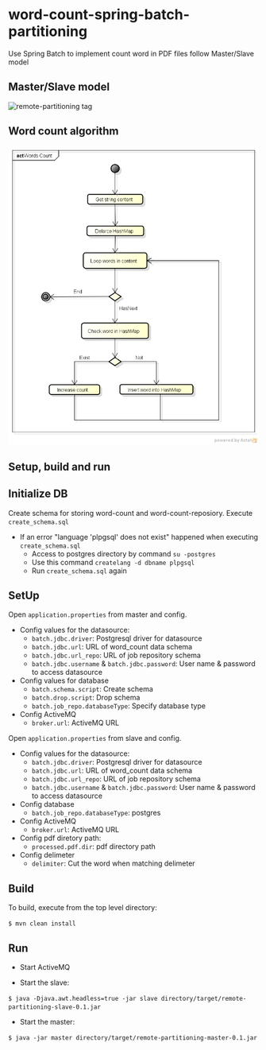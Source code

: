 # word-count-spring-batch-partitioning
Use Spring Batch to implement count word in PDF files follow Master/Slave model
## Master/Slave model
![remote-partitioning tag](http://docs.spring.io/spring-batch/reference/htmlsingle/images/remote-partitioning.png)
## Word count algorithm

![alt tag](WordsCount.png)

## Setup, build and run

## Initialize DB

Create schema for storing word-count and word-count-reposiory. Execute `create_schema.sql`

+ If an error "language 'plpgsql' does not exist" happened when executing `create_schema.sql` 
  + Access to postgres directory by command `su -postgres`
  + Use this command `createlang -d dbname plpgsql`
  + Run `create_schema.sql` again

## SetUp

Open `application.properties` from master and config.

+ Config values for the datasource:
  + `batch.jdbc.driver`: Postgresql driver for datasource
  + `batch.jdbc.url`: URL of word_count data schema
  + `batch.jdbc.url_repo`: URL of job repository schema
  + `batch.jdbc.username` & `batch.jdbc.password`: User name & password to access datasource
+ Config values for database
  + `batch.schema.script`: Create schema
  + `batch.drop.script`: Drop schema
  + `batch.job_repo.databaseType`: Specify database type
+ Config ActiveMQ
  + `broker.url`: ActiveMQ URL

Open `application.properties` from slave and config.
+ Config values for the datasource:
  + `batch.jdbc.driver`: Postgresql driver for datasource
  + `batch.jdbc.url`: URL of word_count data schema
  + `batch.jdbc.url_repo`: URL of job repository schema
  + `batch.jdbc.username` & `batch.jdbc.password`: User name & password to access datasource
+ Config database
  + `batch.job_repo.databaseType`: postgres
+ Config ActiveMQ
  + `broker.url`: ActiveMQ URL
+ Config pdf diretory path:
  + `processed.pdf.dir`: pdf directory path
+ Config delimeter
  + `delimiter`: Cut the word when matching delimeter

## Build

To build, execute from the top level directory:

`$ mvn clean install`

## Run

+ Start ActiveMQ

+ Start the slave:

`$ java -Djava.awt.headless=true -jar slave directory/target/remote-partitioning-slave-0.1.jar`

+ Start the master:

`$ java -jar master directory/target/remote-partitioning-master-0.1.jar`



